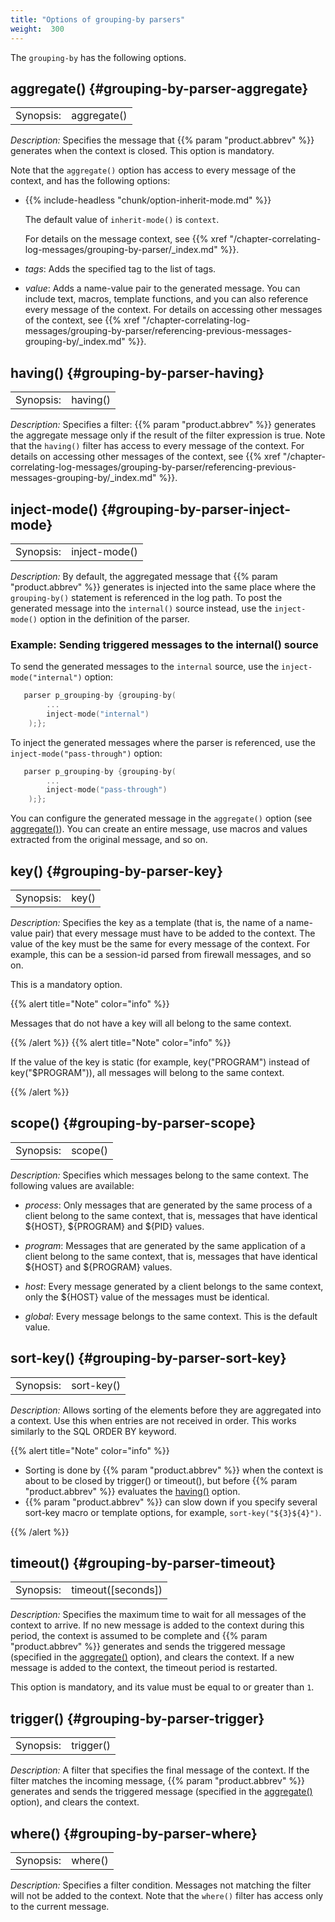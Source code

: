 ```yaml
---
title: "Options of grouping-by parsers"
weight:  300
---
```

<!-- DISCLAIMER: This file is based on the syslog-ng Open Source Edition documentation https://github.com/balabit/syslog-ng-ose-guides/commit/2f4a52ee61d1ea9ad27cb4f3168b95408fddfdf2 and is used under the terms of The syslog-ng Open Source Edition Documentation License. The file has been modified by Axoflow. -->

The `grouping-by` has the following options.


## aggregate() {#grouping-by-parser-aggregate}

|           |             |
| --------- | ----------- |
| Synopsis: | aggregate() |

*Description:* Specifies the message that {{% param "product.abbrev" %}} generates when the context is closed. This option is mandatory.

Note that the `aggregate()` option has access to every message of the context, and has the following options:

  - {{% include-headless "chunk/option-inherit-mode.md" %}}
    
    The default value of `inherit-mode()` is `context`.
    
    For details on the message context, see {{% xref "/chapter-correlating-log-messages/grouping-by-parser/_index.md" %}}.

  - *tags*: Adds the specified tag to the list of tags.

  - *value*: Adds a name-value pair to the generated message. You can include text, macros, template functions, and you can also reference every message of the context. For details on accessing other messages of the context, see {{% xref "/chapter-correlating-log-messages/grouping-by-parser/referencing-previous-messages-grouping-by/_index.md" %}}.



## having() {#grouping-by-parser-having}

|           |          |
| --------- | -------- |
| Synopsis: | having() |

*Description:* Specifies a filter: {{% param "product.abbrev" %}} generates the aggregate message only if the result of the filter expression is true. Note that the `having()` filter has access to every message of the context. For details on accessing other messages of the context, see {{% xref "/chapter-correlating-log-messages/grouping-by-parser/referencing-previous-messages-grouping-by/_index.md" %}}.



## inject-mode() {#grouping-by-parser-inject-mode}

|           |               |
| --------- | ------------- |
| Synopsis: | inject-mode() |

*Description:* By default, the aggregated message that {{% param "product.abbrev" %}} generates is injected into the same place where the `grouping-by()` statement is referenced in the log path. To post the generated message into the `internal()` source instead, use the `inject-mode()` option in the definition of the parser.


### Example: Sending triggered messages to the internal() source

To send the generated messages to the `internal` source, use the `inject-mode("internal")` option:

```c
   parser p_grouping-by {grouping-by(
        ...
        inject-mode("internal")
    );};
```

To inject the generated messages where the parser is referenced, use the `inject-mode("pass-through")` option:

```c
   parser p_grouping-by {grouping-by(
        ...
        inject-mode("pass-through")
    );};
```


You can configure the generated message in the `aggregate()` option (see [aggregate()](#grouping-by-parser-aggregate)). You can create an entire message, use macros and values extracted from the original message, and so on.



## key() {#grouping-by-parser-key}

|           |       |
| --------- | ----- |
| Synopsis: | key() |

*Description:* Specifies the key as a template (that is, the name of a name-value pair) that every message must have to be added to the context. The value of the key must be the same for every message of the context. For example, this can be a session-id parsed from firewall messages, and so on.

This is a mandatory option.

{{% alert title="Note" color="info" %}}

Messages that do not have a key will all belong to the same context.

{{% /alert %}} {{% alert title="Note" color="info" %}}

If the value of the key is static (for example, key("PROGRAM") instead of key("$PROGRAM")), all messages will belong to the same context.

{{% /alert %}}



## scope() {#grouping-by-parser-scope}

|           |         |
| --------- | ------- |
| Synopsis: | scope() |

*Description:* Specifies which messages belong to the same context. The following values are available:

  - *process*: Only messages that are generated by the same process of a client belong to the same context, that is, messages that have identical ${HOST}, ${PROGRAM} and ${PID} values.

  - *program*: Messages that are generated by the same application of a client belong to the same context, that is, messages that have identical ${HOST} and ${PROGRAM} values.

  - *host*: Every message generated by a client belongs to the same context, only the ${HOST} value of the messages must be identical.

  - *global*: Every message belongs to the same context. This is the default value.



## sort-key() {#grouping-by-parser-sort-key}

|           |            |
| --------- | ---------- |
| Synopsis: | sort-key() |

*Description:* Allows sorting of the elements before they are aggregated into a context. Use this when entries are not received in order. This works similarly to the SQL ORDER BY keyword.

{{% alert title="Note" color="info" %}}

  - Sorting is done by {{% param "product.abbrev" %}} when the context is about to be closed by trigger() or timeout(), but before {{% param "product.abbrev" %}} evaluates the [having()](#grouping-by-parser-having) option.
  - {{% param "product.abbrev" %}} can slow down if you specify several sort-key macro or template options, for example, `sort-key("${3}${4}")`.

{{% /alert %}}



## timeout() {#grouping-by-parser-timeout}

|           |                      |
| --------- | -------------------- |
| Synopsis: | timeout([seconds]) |

*Description:* Specifies the maximum time to wait for all messages of the context to arrive. If no new message is added to the context during this period, the context is assumed to be complete and {{% param "product.abbrev" %}} generates and sends the triggered message (specified in the [aggregate()](#grouping-by-parser-aggregate) option), and clears the context. If a new message is added to the context, the timeout period is restarted.

This option is mandatory, and its value must be equal to or greater than `1`.



## trigger() {#grouping-by-parser-trigger}

|           |           |
| --------- | --------- |
| Synopsis: | trigger() |

*Description:* A filter that specifies the final message of the context. If the filter matches the incoming message, {{% param "product.abbrev" %}} generates and sends the triggered message (specified in the [aggregate()](#grouping-by-parser-aggregate) option), and clears the context.



## where() {#grouping-by-parser-where}

|           |         |
| --------- | ------- |
| Synopsis: | where() |

*Description:* Specifies a filter condition. Messages not matching the filter will not be added to the context. Note that the `where()` filter has access only to the current message.

